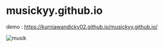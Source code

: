 # musickyy.github.io
demo : https://kurniawandicky02.github.io/musickyy.github.io/

![musik](https://user-images.githubusercontent.com/89238386/182524333-6916c660-9af1-4d63-a5cf-6bd8979211e8.png)
